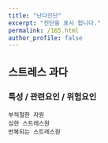 ```yaml
---
title: "난다진단"
excerpt: "진단을 표시 합니다."
permalink: /165.html
author_profile: false
---
```

## 스트레스 과다



### 특성 / 관련요인 / 위험요인

>   

    부적절한 자원
    심한 스트레스원
    반복되는 스트레스원
